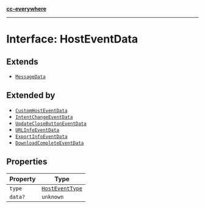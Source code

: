 [**cc-everywhere**](../../../../../index.md)

***

# Interface: HostEventData

## Extends

- [`MessageData`](../../message-data-types/interfaces/message-data.md)

## Extended by

- [`CustomHostEventData`](../../message-data-types/interfaces/custom-host-event-data.md)
- [`IntentChangeEventData`](../../message-data-types/interfaces/intent-change-event-data.md)
- [`UpdateCloseButtonEventData`](../../message-data-types/interfaces/update-close-button-event-data.md)
- [`URLInfoEventData`](../../message-data-types/interfaces/url-info-event-data.md)
- [`ExportInfoEventData`](../../message-data-types/interfaces/export-info-event-data.md)
- [`DownloadCompleteEventData`](../../message-data-types/interfaces/download-complete-event-data.md)

## Properties

| Property | Type |
| ------ | ------ |
| `type` | [`HostEventType`](../../message-data-types/enumerations/host-event-type.md) |
| `data?` | `unknown` |
